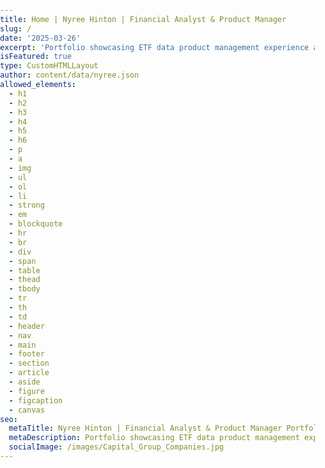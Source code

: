 ```yaml
---
title: Home | Nyree Hinton | Financial Analyst & Product Manager
slug: /
date: '2025-03-26'
excerpt: 'Portfolio showcasing ETF data product management experience at Capital Group, featuring ETF fundamentals, strategy, and data management achievements.'
isFeatured: true
type: CustomHTMLLayout
author: content/data/nyree.json
allowed_elements:
  - h1
  - h2
  - h3
  - h4
  - h5
  - h6
  - p
  - a
  - img
  - ul
  - ol
  - li
  - strong
  - em
  - blockquote
  - hr
  - br
  - div
  - span
  - table
  - thead
  - tbody
  - tr
  - th
  - td
  - header
  - nav
  - main
  - footer
  - section
  - article
  - aside
  - figure
  - figcaption
  - canvas
seo:
  metaTitle: Nyree Hinton | Financial Analyst & Product Manager Portfolio
  metaDescription: Portfolio showcasing ETF data product management experience at Capital Group, featuring ETF fundamentals, strategy, and data management achievements.
  socialImage: /images/Capital_Group_Companies.jpg
---
```


<!DOCTYPE html>
<html lang="en">
<head>
    <meta charset="UTF-8">
    <meta name="viewport" content="width=device-width, initial-scale=1.0">
    <title>Nyree Hinton | Financial Analyst & Product Manager Portfolio</title>
    <link href="https://fonts.googleapis.com/css2?family=Inter:wght@400;600;700&display=swap" rel="stylesheet">
    <link rel="stylesheet" href="https://cdnjs.cloudflare.com/ajax/libs/font-awesome/6.4.0/css/all.min.css">
    <style>
        /* CSS Variables */
        :root {
            /* Colors */
            --bg-light: #f8f9fa;
            --bg-neutral: #f0f2f5;
            --bg-dark: #1a1a1a;
            --text-dark: #333333;
            --text-light: #ffffff;
            --text-secondary: #6c757d;
            --accent-blue: #0A66C2; /* Updated to LinkedIn blue */
            --accent-purple: #0A66C2; /* Changed to LinkedIn blue */
            --bg-gradient-start: #FFFFFF;
            --bg-gradient-end: #EDEDED;
            
            /* Spacing */
            --space-xs: 0.5rem;
            --space-sm: 1rem;
            --space-md: 1.5rem;
            --space-lg: 2rem;
            --space-xl: 4rem;
            
            /* Border Radius */
            --border-radius-sm: 4px;
            --border-radius-md: 8px;
            --border-radius-lg: 16px;
            
            /* Transitions */
            --transition-fast: 0.2s ease;
            --transition-normal: 0.3s ease;
            --transition-slow: 0.5s ease;
            
            /* Shadows */
            --shadow-sm: 0 2px 5px rgba(0, 0, 0, 0.05);
            --shadow-md: 0 5px 15px rgba(0, 0, 0, 0.05);
            --shadow-lg: 0 10px 25px rgba(0, 0, 0, 0.1);
            --card-shadow: 0 5px 15px rgba(0, 0, 0, 0.05);
        }
        
        /* Global Styles */
        body {
            font-family: "Inter", sans-serif;
            color: var(--text-dark);
            line-height: 1.5;
            margin: 0;
            padding: 0;
        }
        
        main {
            background: linear-gradient(180deg, #FFFFFF 0%, #EDEDED 100%);
            min-height: 100vh;
        }
        
        .container {
            width: 100%;
            max-width: 1200px;
            margin: 0 auto;
            padding: 0 var(--space-md);
        }
        
        h1, h2, h3, h4, h5, h6 {
            margin-top: 0;
            font-weight: 700;
            line-height: 1.2;
        }
        
        a {
            text-decoration: none;
            color: #0A66C2; /* LinkedIn blue */
            transition: color var(--transition-fast);
        }
        
        a:hover {
            color: #0A66C2; /* LinkedIn blue */
        }
        
        img {
            max-width: 100%;
            height: auto;
        }
        
        .btn {
            display: inline-block;
            padding: 5px 10px;
            border-radius: 5px;
            font-weight: 600;
            text-align: center;
            transition: all var(--transition-normal);
            cursor: pointer;
            background-color: #0A66C2; /* LinkedIn official blue color */
            color: #FFFFFF; /* White text color */
        }
        
        .btn-primary {
            background-color: #0A66C2; /* LinkedIn official blue color */
            color: white;
            border: none;
        }
        
        .btn-primary:hover {
            transform: translateY(-3px);
            box-shadow: 0 10px 20px rgba(0, 0, 0, 0.1);
            color: white;
        }
        
        .btn-outline {
            background: transparent;
            color: var(--text-dark);
            border: 2px solid #0A66C2;
        }
        
        .btn-outline:hover {
            background-color: #0A66C2;
            color: white;
            transform: translateY(-3px);
            box-shadow: 0 10px 20px rgba(0, 0, 0, 0.1);
        }
        
        /* Animation Keyframes */
        @keyframes fadeIn {
            from {
                opacity: 0;
                transform: translateY(20px);
            }
            to {
                opacity: 1;
                transform: translateY(0);
            }
        }
        
        @keyframes slideInLeft {
            from {
                opacity: 0;
                transform: translateX(-30px);
            }
            to {
                opacity: 1;
                transform: translateX(0);
            }
        }
        
        @keyframes slideInRight {
            from {
                opacity: 0;
                transform: translateX(30px);
            }
            to {
                opacity: 1;
                transform: translateX(0);
            }
        }
        
        @keyframes pulse {
            0% {
                transform: scale(1);
            }
            50% {
                transform: scale(1.05);
            }
            100% {
                transform: scale(1);
            }
        }
    </style>
</head>
<body>
    <!-- Main Hero Section -->
    <section class="hero-section" id="intro">
        <div class="container hero-container">
            <div class="hero-content">
                <div class="hero-name">NYREE HINTON</div>
                <h1 class="hero-title">Welcome to My Portfolio</h1>
                <p class="hero-description">
                    A collection of my work as an Equity Analyst & Product Manager within the Financial sector
                    spanning technology & consumer markets, M&A strategy, and ETF analytics—crafted with
                    architectural primers.
                </p>
                <a href="#expertise" class="hero-cta">
                    VIEW PORTFOLIO
                    <svg xmlns="http://www.w3.org/2000/svg" width="20" height="20" viewBox="0 0 24 24" fill="none" stroke="currentColor" stroke-width="2" stroke-linecap="round" stroke-linejoin="round">
                        <path d="M5 12h14"></path>
                        <path d="M12 5l7 7-7 7"></path>
                    </svg>
                </a>
            </div>
            <div class="hero-image-container">
                <img src="/images/Hinton_Nyree_Default_Lifestyle 2_Headshot.jpeg" alt="Nyree Hinton - Financial Analyst and Product Manager" class="hero-image">
            </div>
        </div>
        <div class="scroll-indicator">
            <a href="#expertise">
                <span class="scroll-text">Scroll Down</span>
                <svg xmlns="http://www.w3.org/2000/svg" width="24" height="24" viewBox="0 0 24 24" fill="none" stroke="currentColor" stroke-width="2" stroke-linecap="round" stroke-linejoin="round">
                    <path d="M12 5v14"></path>
                    <path d="M19 12l-7 7-7-7"></path>
                </svg>
            </a>
        </div>
    </section>

    <style>
        /* Hero Section Styles */
        .hero-section {
            min-height: 100vh;
            display: flex;
            flex-direction: column;
            justify-content: center;
            position: relative;
            overflow: hidden;
            background: transparent;
            padding: 0;
            margin-top: 80px; /* Add space for the default header */
        }

        .hero-container {
            display: flex;
            align-items: center;
            justify-content: space-between;
            gap: var(--space-xl);
            flex: 1;
            padding-top: 20px; /* Reduced from 100px since we're using the default header */
        }

        .hero-content {
            flex: 1;
            max-width: 600px;
        }

        .hero-name {
            font-size: 1.2rem;
            font-weight: 600;
            color: #0A66C2; /* LinkedIn blue */
            margin-bottom: var(--space-sm);
        }

        .hero-title {
            font-size: 3rem;
            font-weight: 700;
            color: var(--text-dark);
            margin-bottom: var(--space-md);
            line-height: 1.2;
        }

        .hero-description {
            font-size: 1.1rem;
            color: var(--text-secondary);
            margin-bottom: var(--space-lg);
            line-height: 1.7;
        }

        .hero-cta {
            display: inline-flex;
            align-items: center;
            gap: 0.5rem;
            padding: 5px 10px;
            border-radius: 5px;
            font-weight: 500;
            background-color: #0A66C2; /* LinkedIn official blue color */
            color: white;
            text-transform: uppercase;
            letter-spacing: 0.5px;
            transition: background-color var(--transition-normal), transform var(--transition-normal);
        }

        .hero-cta:hover {
            background-color: #0A66C2; /* Keep the same color on hover */
            transform: translateY(-2px);
        }

        .hero-cta svg {
            transition: transform var(--transition-normal);
        }

        .hero-cta:hover svg {
            transform: translateX(4px);
        }

        .hero-image-container {
            flex: 0 0 300px; /* Reduced from flex: 1 to a fixed width */
            display: flex;
            justify-content: center;
            align-items: center;
        }

        .hero-image {
            max-width: 100%;
            height: auto;
            border-radius: var(--border-radius-md);
            box-shadow: 0 15px 30px rgba(0, 0, 0, 0.1);
        }

        .scroll-indicator {
            position: absolute;
            bottom: 30px;
            left: 50%;
            transform: translateX(-50%);
            text-align: center;
            animation: bounce 2s infinite;
        }

        .scroll-indicator a {
            display: flex;
            flex-direction: column;
            align-items: center;
            color: #0A66C2;
            text-decoration: none;
            font-size: 0.9rem;
            font-weight: 500;
        }

        .scroll-text {
            margin-bottom: 8px;
        }

        @keyframes bounce {
            0%, 20%, 50%, 80%, 100% {
                transform: translateY(0) translateX(-50%);
            }
            40% {
                transform: translateY(-10px) translateX(-50%);
            }
            60% {
                transform: translateY(-5px) translateX(-50%);
            }
        }

        /* Responsive Styles */
        @media (max-width: 992px) {
            .hero-container {
                flex-direction: column-reverse;
                gap: var(--space-lg);
                padding-top: 40px;
                padding-bottom: 80px;
            }

            .hero-content {
                max-width: 100%;
                text-align: center;
            }

            .hero-title {
                font-size: 2.5rem;
            }

            .hero-image-container {
                flex: 0 0 250px; /* Even smaller on tablets */
            }
        }

        @media (max-width: 768px) {
            .hero-title {
                font-size: 2rem;
            }

            .hero-description {
                font-size: 1rem;
            }

            .hero-image-container {
                flex: 0 0 200px; /* Smallest on mobile */
            }
        }
    </style>

    <!-- Portfolio Highlights Section -->
    <section id="portfolio" class="portfolio-section">
        <div class="container">
            <div class="section-header">
                <h2 class="section-title">Portfolio Highlights</h2>
                <p class="section-subtitle">Selected projects showcasing my expertise in financial analysis and product management</p>
            </div>

            <div class="portfolio-grid">
                <!-- Capital Markets Item -->
                <div class="portfolio-card">
                    <div class="portfolio-image">
                        <img src="/images/bloomberg-logo-vector.png.jpg" alt="Bloomberg financial data visualization and analytics platform used for ETF transaction analysis" />
                        <div class="portfolio-overlay">
                            <div class="portfolio-category">Capital Markets</div>
                            <a href="#" class="portfolio-link">View Details</a>
                        </div>
                    </div>
                    <div class="portfolio-content">
                        <h3 class="portfolio-title">Bloomberg Intelligence</h3>
                        <p class="portfolio-description">Analyzed Apple semiconductor supplier ams-SW during my internship, evaluating technologies, financial performance, and market opportunities across mobile, IoT, and automotive segments. Developed proprietary analytical models that provide unique market insights.</p>
                        <div class="portfolio-tags">
                            <span>Financial Analysis</span>
                            <span>Market Research</span>
                            <span>Technology Evaluation</span>
                        </div>
                    </div>
                </div>

                <!-- Data Governance Item -->
                <div class="portfolio-card">
                    <div class="portfolio-image">
                        <img src="/images/Capital_Group_Companies.jpg" alt="Capital Group logo - where Nyree Hinton engineered ETL pipelines and data governance solutions" />
                        <div class="portfolio-overlay">
                            <div class="portfolio-category">Data Governance</div>
                            <a href="#" class="portfolio-link">View Details</a>
                        </div>
                    </div>
                    <div class="portfolio-content">
                        <h3 class="portfolio-title">Capital Group</h3>
                        <p class="portfolio-description">Engineered robust ETL pipelines integrating 9 data sources, accelerating processing by 70% and ensuring reliable insights for both internal and external stakeholders.</p>
                        <div class="portfolio-tags">
                            <span>ETL Pipelines</span>
                            <span>Data Integration</span>
                            <span>Process Optimization</span>
                        </div>
                    </div>
                </div>

                <!-- Market Intelligence Item -->
                <div class="portfolio-card">
                    <div class="portfolio-image">
                        <img src="/images/Thirdbrige.png.jpg" alt="Third Bridge logo - where Nyree Hinton conducted market intelligence research and executive-level discussions" />
                        <div class="portfolio-overlay">
                            <div class="portfolio-category">Market Intelligence</div>
                            <a href="#" class="portfolio-link">View Details</a>
                        </div>
                    </div>
                    <div class="portfolio-content">
                        <h3 class="portfolio-title">Third Bridge</h3>
                        <p class="portfolio-description">Conducted 125+ executive-level discussions, uncovering vital trends in consumer staples, services, and agricultural markets that informed strategic investment decisions.</p>
                        <div class="portfolio-tags">
                            <span>Market Research</span>
                            <span>Investment Strategy</span>
                            <span>Trend Analysis</span>
                        </div>
                    </div>
                </div>
            </div>

            <div class="portfolio-cta">
                <a href="/Experience" class="btn btn-primary">View Full Portfolio</a>
            </div>
        </div>
    </section>

    <style>
        /* Portfolio Section Styles */
        .portfolio-section {
            padding: var(--space-xl) 0;
            background-color: transparent;
        }

        .portfolio-grid {
            display: grid;
            grid-template-columns: repeat(3, 1fr);
            gap: var(--space-lg);
            margin-top: var(--space-lg);
        }

        .portfolio-card {
            background-color: rgba(255, 255, 255, 0.9);
            border-radius: var(--border-radius-md);
            overflow: hidden;
            box-shadow: 0 5px 15px rgba(0, 0, 0, 0.03);
            transition: transform var(--transition-normal), box-shadow var(--transition-normal);
            animation: fadeIn 0.8s ease-out forwards;
            opacity: 0;
            transform: translateY(20px);
            border: 1px solid rgba(0, 0, 0, 0.05);
        }

        .portfolio-card:nth-child(1) {
            animation-delay: 0.2s;
        }

        .portfolio-card:nth-child(2) {
            animation-delay: 0.4s;
        }

        .portfolio-card:nth-child(3) {
            animation-delay: 0.6s;
        }

        .portfolio-card:hover {
            transform: translateY(-5px);
            box-shadow: 0 15px 30px rgba(0, 0, 0, 0.1);
        }

        .portfolio-image {
            position: relative;
            overflow: hidden;
            height: 200px;
        }

        .portfolio-image img {
            width: 100%;
            height: 100%;
            object-fit: cover;
            transition: transform var(--transition-normal);
        }

        .portfolio-card:hover .portfolio-image img {
            transform: scale(1.05);
        }

        .portfolio-overlay {
            position: absolute;
            top: 0;
            left: 0;
            width: 100%;
            height: 100%;
            background: linear-gradient(to top, rgba(0, 0, 0, 0.7), transparent);
            display: flex;
            flex-direction: column;
            justify-content: flex-end;
            padding: var(--space-md);
            opacity: 0;
            transition: opacity var(--transition-normal);
        }

        .portfolio-card:hover .portfolio-overlay {
            opacity: 1;
        }

        .portfolio-category {
            color: white;
            font-size: 0.9rem;
            font-weight: 500;
            margin-bottom: var(--space-xs);
        }

        .portfolio-link {
            color: white;
            text-decoration: none;
            font-weight: 600;
            display: inline-block;
            padding: 5px 0;
            position: relative;
        }

        .portfolio-link::after {
            content: '';
            position: absolute;
            bottom: 0;
            left: 0;
            width: 0;
            height: 2px;
            background-color: white;
            transition: width var(--transition-normal);
        }

        .portfolio-link:hover::after {
            width: 100%;
        }

        .portfolio-content {
            padding: var(--space-md);
        }

        .portfolio-title {
            font-size: 1.3rem;
            margin-bottom: var(--space-xs);
            color: var(--text-dark);
        }

        .portfolio-description {
            color: var(--text-secondary);
            margin-bottom: var(--space-sm);
            font-size: 0.95rem;
            line-height: 1.6;
        }

        .portfolio-tags {
            display: flex;
            flex-wrap: wrap;
            gap: 8px;
        }

        .portfolio-tags span {
            background-color: rgba(10, 102, 194, 0.1); /* LinkedIn blue with opacity */
            color: #0A66C2; /* LinkedIn blue */
            padding: 4px 12px;
            border-radius: 20px;
            font-size: 0.8rem;
        }

        .portfolio-cta {
            text-align: center;
            margin-top: var(--space-xl);
        }

        /* Responsive Styles for Portfolio Section */
        @media (max-width: 992px) {
            .portfolio-grid {
                grid-template-columns: repeat(2, 1fr);
                gap: var(--space-md);
            }
        }

        @media (max-width: 768px) {
            .portfolio-grid {
                grid-template-columns: 1fr;
            }
        }
    </style>

    <!-- Professional Expertise Section -->
    <section id="expertise" class="expertise-section">
        <div class="container">
            <div class="section-header">
                <h2 class="section-title">Professional Expertise</h2>
                <p class="section-subtitle">Specialized skills in financial analysis, product management, and data-driven decision making</p>
            </div>

            <div class="expertise-grid">
                <!-- Financial Analysis Expertise -->
                <div class="expertise-card">
                    <div class="expertise-icon">
                        <svg xmlns="http://www.w3.org/2000/svg" width="36" height="36" viewBox="0 0 24 24" fill="none" stroke="currentColor" stroke-width="2" stroke-linecap="round" stroke-linejoin="round" style="color: var(--accent-blue);">
                            <path d="M18 8h1a4 4 0 0 1 0 8h-1"></path>
                            <path d="M2 8h16v9a4 4 0 0 1-4 4H6a4 4 0 0 1-4-4V8z"></path>
                            <line x1="6" y1="1" x2="6" y2="4"></line>
                            <line x1="10" y1="1" x2="10" y2="4"></line>
                            <line x1="14" y1="1" x2="14" y2="4"></line>
                        </svg>
                    </div>
                    <h3 class="expertise-title">Financial Analysis</h3>
                    <div class="expertise-divider"></div>
                    <p class="expertise-description">
                        Specialized in ETF analytics, transaction data analysis, and financial modeling to drive strategic decision-making and product development.
                    </p>
                    <ul class="expertise-skills">
                        <li>ETF Analytics</li>
                        <li>Transaction Analysis</li>
                        <li>Financial Modeling</li>
                        <li>Market Research</li>
                    </ul>
                    <div class="expertise-level">
                        <div class="level-bar">
                            <div class="level-fill" data-level="95%"></div>
                        </div>
                        <div class="level-text">Expert Level</div>
                    </div>
                </div>

                <!-- Product Management Expertise -->
                <div class="expertise-card">
                    <div class="expertise-icon">
                        <svg xmlns="http://www.w3.org/2000/svg" width="36" height="36" viewBox="0 0 24 24" fill="none" stroke="currentColor" stroke-width="2" stroke-linecap="round" stroke-linejoin="round" style="color: var(--accent-blue);">
                            <polygon points="1 6 1 22 8 18 16 22 23 18 23 2 16 6 8 2 1 6"></polygon>
                            <line x1="8" y1="2" x2="8" y2="18"></line>
                            <line x1="16" y1="6" x2="16" y2="22"></line>
                        </svg>
                    </div>
                    <h3 class="expertise-title">Product Management</h3>
                    <div class="expertise-divider"></div>
                    <p class="expertise-description">
                        Leading product development initiatives with a focus on data-driven decision making, stakeholder management, and agile methodologies.
                    </p>
                    <ul class="expertise-skills">
                        <li>Product Strategy</li>
                        <li>Stakeholder Management</li>
                        <li>Agile Methodologies</li>
                        <li>Product Roadmapping</li>
                    </ul>
                    <div class="expertise-level">
                        <div class="level-bar">
                            <div class="level-fill" data-level="90%"></div>
                        </div>
                        <div class="level-text">Advanced Level</div>
                    </div>
                </div>

                <!-- Data Governance Expertise -->
                <div class="expertise-card">
                    <div class="expertise-icon">
                        <svg xmlns="http://www.w3.org/2000/svg" width="36" height="36" viewBox="0 0 24 24" fill="none" stroke="currentColor" stroke-width="2" stroke-linecap="round" stroke-linejoin="round" style="color: var(--accent-blue);">
                            <path d="M21 16V8a2 2 0 0 0-1-1.73l-7-4a2 2 0 0 0-2 0l-7 4A2 2 0 0 0 3 8v8a2 2 0 0 0 1 1.73l7 4a2 2 0 0 0 2 0l7-4A2 2 0 0 0 21 16z"></path>
                            <polyline points="3.27 6.96 12 12.01 20.73 6.96"></polyline>
                            <line x1="12" y1="22.08" x2="12" y2="12"></line>
                        </svg>
                    </div>
                    <h3 class="expertise-title">Data Governance</h3>
                    <div class="expertise-divider"></div>
                    <p class="expertise-description">
                        Designing and implementing robust ETL pipelines and data governance frameworks to ensure data quality, compliance, and accessibility.
                    </p>
                    <ul class="expertise-skills">
                        <li>ETL Pipeline Design</li>
                        <li>Data Integration</li>
                        <li>Data Quality Management</li>
                        <li>Compliance Frameworks</li>
                    </ul>
                    <div class="expertise-level">
                        <div class="level-bar">
                            <div class="level-fill" data-level="85%"></div>
                        </div>
                        <div class="level-text">Proficient Level</div>
                    </div>
                </div>
            </div>
        </div>
    </section>

    <style>
        /* Professional Expertise Section Styles */
        .expertise-section {
            padding: var(--space-xl) 0;
            background-color: rgba(255, 255, 255, 0.7);
            backdrop-filter: blur(10px);
            border-top: 1px solid rgba(0, 0, 0, 0.05);
            border-bottom: 1px solid rgba(0, 0, 0, 0.05);
        }

        .section-header {
            text-align: center;
            margin-bottom: var(--space-lg);
        }

        .section-title {
            font-size: 2.2rem;
            margin-bottom: var(--space-sm);
            color: var(--text-dark);
        }

        .section-subtitle {
            font-size: 1.1rem;
            max-width: 600px;
            margin: 0 auto;
            color: var(--text-secondary);
        }

        .expertise-grid {
            display: grid;
            grid-template-columns: repeat(3, 1fr);
            gap: var(--space-lg);
            margin-top: var(--space-lg);
        }

        .expertise-card {
            background-color: rgba(255, 255, 255, 0.9);
            border-radius: var(--border-radius-md);
            padding: var(--space-lg);
            transition: transform var(--transition-normal), box-shadow var(--transition-normal);
            position: relative;
            overflow: hidden;
            height: 100%;
            animation: fadeIn 0.8s ease-out forwards;
            opacity: 0;
            transform: translateY(20px);
            border: 1px solid rgba(0, 0, 0, 0.05);
        }

        .expertise-card:nth-child(1) {
            animation-delay: 0.1s;
        }

        .expertise-card:nth-child(2) {
            animation-delay: 0.3s;
        }

        .expertise-card:nth-child(3) {
            animation-delay: 0.5s;
        }

        .expertise-card::before {
            content: '';
            position: absolute;
            top: 0;
            left: 0;
            width: 100%;
            height: 4px;
            background: #0A66C2; /* LinkedIn blue */
            opacity: 0.7;
            transition: opacity var(--transition-normal);
        }

        .expertise-card:hover {
            transform: translateY(-5px);
            box-shadow: 0 10px 30px rgba(0, 0, 0, 0.1);
        }

        .expertise-card:hover::before {
            opacity: 1;
        }

        .expertise-icon {
            margin-bottom: var(--space-md);
            display: inline-block;
        }

        .expertise-title {
            font-size: 1.5rem;
            margin-bottom: var(--space-xs);
            color: var(--text-dark);
        }

        .expertise-divider {
            width: 40px;
            height: 3px;
            background: #0A66C2; /* LinkedIn blue */
            margin: var(--space-sm) 0;
        }

        .expertise-description {
            color: var(--text-secondary);
            margin-bottom: var(--space-md);
            line-height: 1.6;
        }

        .expertise-skills {
            display: flex;
            flex-wrap: wrap;
            gap: var(--space-xs);
            list-style: none;
            margin-top: var(--space-sm);
        }

        .expertise-skills li {
            background-color: rgba(10, 102, 194, 0.1); /* LinkedIn blue with opacity */
            color: #0A66C2; /* LinkedIn blue */
            padding: 4px 12px;
            border-radius: 20px;
            font-size: 0.9rem;
        }

        .expertise-level {
            margin-top: var(--space-sm);
        }

        .level-bar {
            height: 6px;
            background-color: rgba(0, 0, 0, 0.1);
            border-radius: 3px;
            overflow: hidden;
            margin-bottom: var(--space-xs);
        }

        .level-fill {
            height: 100%;
            background: #0A66C2; /* LinkedIn blue */
            border-radius: 3px;
            width: 0;
            transition: width 1.5s ease-in-out;
        }

        .expertise-card:hover .level-fill {
            width: 95% !important;
        }

        .level-text {
            font-size: 0.9rem;
            color: var(--text-secondary);
        }

        .expertise-certifications {
            display: flex;
            flex-wrap: wrap;
            gap: var(--space-xs);
            margin-top: var(--space-sm);
        }

        .certification-badge {
            background-color: rgba(10, 102, 194, 0.1); /* LinkedIn blue with opacity */
            color: #0A66C2; /* LinkedIn blue */
            padding: 4px 12px;
            border-radius: 20px;
            font-size: 0.9rem;
            font-weight: 500;
        }

        /* Responsive Styles for Expertise Section */
        @media (max-width: 992px) {
            .expertise-grid {
                grid-template-columns: repeat(2, 1fr);
                gap: var(--space-md);
            }

            .section-title {
                font-size: 1.8rem;
            }
        }

        @media (max-width: 768px) {
            .expertise-grid {
                grid-template-columns: 1fr;
            }

            .expertise-card {
                padding: var(--space-md);
            }

            .section-title {
                font-size: 1.5rem;
            }

            .section-subtitle {
                font-size: 1rem;
            }
        }
    </style>

    <!-- Contact Section -->
    <section id="contact" class="contact-section">
        <div class="container">
            <div class="section-header">
                <h2 class="section-title">Let's Connect</h2>
                <p class="section-subtitle">I'm currently open to new opportunities in financial analysis, product management, and ETF analytics.</p>
            </div>

            <div class="contact-container">
                <div class="contact-info">
                    <p>If you're looking for someone who can transform complex data into actionable insights, let's talk!</p>

                    <div class="contact-methods">
                        <a href="https://www.linkedin.com/in/nyree-hinton" class="contact-method linkedin">
                            <i class="fab fa-linkedin"></i>
                            <span>Connect on LinkedIn</span>
                        </a>

                        <a href="https://github.com/nyreehinton" class="contact-method github">
                            <i class="fab fa-github"></i>
                            <span>Follow on GitHub</span>
                        </a>

                        <a href="mailto:nyreehinton@gmail.com" class="contact-method email">
                            <i class="far fa-envelope"></i>
                            <span>Email Me</span>
                        </a>
                    </div>
                </div>
            </div>
        </div>
    </section>

    <style>
        /* Contact Section Styles */
        .contact-section {
            padding: var(--space-xl) 0;
            background-color: rgba(255, 255, 255, 0.7);
            backdrop-filter: blur(10px);
            position: relative;
            border-top: 1px solid rgba(0, 0, 0, 0.05);
        }

        .contact-container {
            max-width: 800px;
            margin: 0 auto;
            background-color: rgba(255, 255, 255, 0.9);
            border-radius: var(--border-radius-lg);
            padding: var(--space-xl);
            box-shadow: 0 10px 30px rgba(0, 0, 0, 0.03);
            animation: fadeIn 0.8s ease-out forwards;
            opacity: 0;
            border: 1px solid rgba(0, 0, 0, 0.05);
        }

        .contact-info {
            text-align: center;
        }

        .contact-info p {
            font-size: 1.1rem;
            color: var(--text-secondary);
            margin-bottom: var(--space-lg);
            line-height: 1.6;
        }

        .contact-methods {
            display: flex;
            flex-direction: column;
            gap: var(--space-md);
            margin-top: var(--space-lg);
        }

        .contact-method {
            display: flex;
            align-items: center;
            justify-content: center;
            padding: 12px 20px;
            border-radius: 5px;
            text-decoration: none;
            font-weight: 600;
            transition: transform var(--transition-normal), box-shadow var(--transition-normal);
            margin: 0 auto;
            max-width: 300px;
            width: 100%;
        }

        .contact-method:hover {
            transform: translateY(-3px);
            box-shadow: 0 10px 20px rgba(0, 0, 0, 0.1);
        }

        .contact-method i {
            font-size: 1.5rem;
            margin-right: var(--space-sm);
        }

        .contact-method.linkedin {
            background-color: #0A66C2; /* LinkedIn official blue color */
            color: white;
        }

        .contact-method.github {
            background-color: #000000; /* GitHub black color */
            color: white;
        }

        .contact-method.email {
            background-color: #0A66C2; /* LinkedIn official blue color */
            color: white;
        }

        /* Responsive Styles for Contact Section */
        @media (max-width: 768px) {
            .contact-container {
                padding: var(--space-lg);
            }

            .contact-info p {
                font-size: 1rem;
            }
        }
    </style>

    <!-- JavaScript for Animations and Interactions -->
    <script>
        document.addEventListener('DOMContentLoaded', function() {
            // Mobile menu toggle
            const mobileMenuToggle = document.querySelector('.mobile-menu-toggle');
            const mainNav = document.querySelector('.main-nav');
            const navRight = document.querySelector('.nav-right');

            if (mobileMenuToggle) {
                mobileMenuToggle.addEventListener('click', function() {
                    mainNav.classList.toggle('active');
                    navRight.classList.toggle('active');
                    mobileMenuToggle.classList.toggle('active');
                });
            }

            // Dropdown toggle for mobile
            document.querySelectorAll('.dropdown-toggle').forEach(toggle => {
                toggle.addEventListener('click', function(e) {
                    // Only prevent default on mobile
                    if (window.innerWidth <= 992) {
                        e.preventDefault();
                        this.parentElement.classList.toggle('active');
                    }
                });
            });

            // Smooth scrolling ONLY for hash links (internal page navigation)
            document.querySelectorAll('a[href^="#"]').forEach(anchor => {
                anchor.addEventListener('click', function(e) {
                    e.preventDefault();

                    const targetId = this.getAttribute('href');
                    if (targetId === '#') return;

                    const targetElement = document.querySelector(targetId);
                    if (targetElement) {
                        // Close mobile menu if open
                        if (mainNav && mainNav.classList.contains('active')) {
                            mainNav.classList.remove('active');
                            navRight.classList.remove('active');
                            mobileMenuToggle.classList.remove('active');
                        }

                        window.scrollTo({
                            top: targetElement.offsetTop - 80,
                            behavior: 'smooth'
                        });
                    }
                });
            });

            // Animate skill level bars
            const animateSkillBars = () => {
                document.querySelectorAll('.level-fill').forEach(bar => {
                    const level = bar.getAttribute('data-level');
                    bar.style.width = level;
                });
            };

            // Animate elements when they come into view
            const animateOnScroll = () => {
                const elements = document.querySelectorAll('.expertise-card, .portfolio-card, .contact-container');

                const observer = new IntersectionObserver((entries) => {
                    entries.forEach(entry => {
                        if (entry.isIntersecting) {
                            entry.target.style.opacity = '1';
                            entry.target.style.transform = 'translateY(0)';

                            // If this is a skill bar container, animate the bars
                            if (entry.target.classList.contains('expertise-card')) {
                                const bars = entry.target.querySelectorAll('.level-fill');
                                bars.forEach(bar => {
                                    const level = bar.getAttribute('data-level');
                                    setTimeout(() => {
                                        bar.style.width = level;
                                    }, 300);
                                });
                            }

                            observer.unobserve(entry.target);
                        }
                    });
                }, {
                    threshold: 0.1
                });

                elements.forEach(element => {
                    observer.observe(element);
                });
            };

            // Initialize animations
            animateOnScroll();

            // Header scroll effect
            const header = document.querySelector('.site-header');
            let lastScrollTop = 0;

            window.addEventListener('scroll', function() {
                const scrollTop = window.pageYOffset || document.documentElement.scrollTop;

                if (scrollTop > 50) {
                    header.classList.add('scrolled');
                } else {
                    header.classList.remove('scrolled');
                }

                lastScrollTop = scrollTop;
            });
        });
    </script>

</body>
</html>
